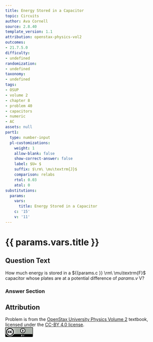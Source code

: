 ```yaml
---
title: Energy Stored in a Capacitor
topic: Circuits
author: Ava Cornell
source: 2.8.40
template_version: 1.1
attribution: openstax-physics-vol2
outcomes:
- 21.7.5.0
difficulty:
- undefined
randomization:
- undefined
taxonomy:
- undefined
tags:
- OSUP
- volume 2
- chapter 8
- problem 40
- capacitors
- numeric
- AC
assets: null
part1:
  type: number-input
  pl-customizations:
    weight: 1
    allow-blank: false
    show-correct-answer: false
    label: $U= $
    suffix: $\rm\ \mu\textrm{J}$
    comparison: relabs
    rtol: 0.03
    atol: 0
substitutions:
  params:
    vars:
      title: Energy Stored in a Capacitor
    c: '15'
    v: '11'
---
```

# {{ params.vars.title }}
## Question Text

How much energy is stored in a ${{params.c }} \rm\ \mu\textrm{F}$ capacitor whose plates are at a potential difference of ${{params.v }}\textrm{ V}$?

### Answer Section

## Attribution

Problem is from the [OpenStax University Physics Volume 2](https://openstax.org/details/books/university-physics-volume-2) textbook, licensed under the [CC-BY 4.0 license](https://creativecommons.org/licenses/by/4.0/).<br>![Image representing the Creative Commons 4.0 BY license.](https://raw.githubusercontent.com/firasm/bits/master/by.png)